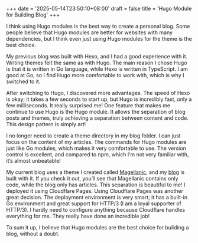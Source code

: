 +++
date = '2025-05-14T23:50:10+08:00'
draft = false
title = 'Hugo Module for Building Blog'
+++

I think using Hugo modules is the best way to create a personal blog. Some people believe that Hugo modules are better for websites with many dependencies, but I think even just using Hugo modules for the theme is the best choice.

My previous blog was built with Hexo, and I had a good experience with it. Writing themes felt the same as with Hugo. The main reason I chose Hugo is that it is written in Go language, while Hexo is written in TypeScript. I am good at Go, so I find Hugo more comfortable to work with, which is why I switched to it.

After switching to Hugo, I discovered more advantages. The speed of Hexo is okay; it takes a few seconds to start up, but Hugo is incredibly fast, only a few milliseconds. It really surprised me! One feature that makes me continue to use Hugo is the Hugo module. It allows the separation of blog posts and themes, truly achieving a separation between content and code. This design pattern is simply art!

I no longer need to create a theme directory in my blog folder. I can just focus on the content of my articles. The commands for Hugo modules are just like Go modules, which makes it very comfortable to use. The version control is excellent, and compared to npm, which I’m not very familiar with, it’s almost unbeatable!

My current blog uses a theme I created called [Magellanic](https://github.com/marsevilspirit/magellanic), and my [blog](https://github.com/marsevilspirit/blog) is built with it. If you check it out, you’ll see that Magellanic contains only code, while the blog only has articles. This separation is beautiful to me! I deployed it using Cloudflare Pages. Using Cloudflare Pages was another great decision. The deployment environment is very smart; it has a built-in Go environment and great support for HTTP/3 (I am a loyal supporter of HTTP/3). I hardly need to configure anything because Cloudflare handles everything for me. They really have done an incredible job!

To sum it up, I believe that Hugo modules are the best choice for building a blog, without a doubt.
